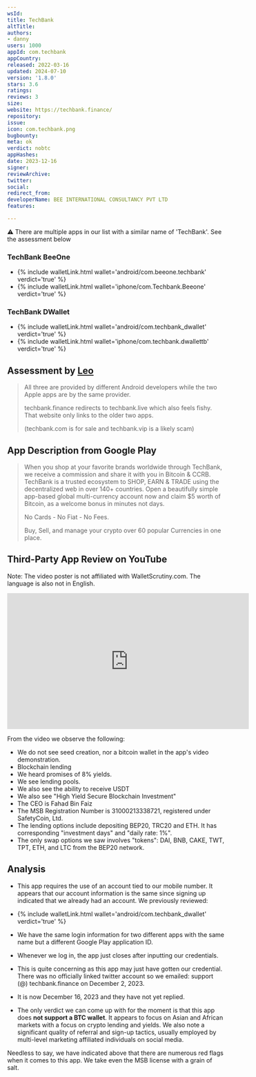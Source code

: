 ```yaml
---
wsId: 
title: TechBank
altTitle: 
authors:
- danny
users: 1000
appId: com.techbank
appCountry: 
released: 2022-03-16
updated: 2024-07-10
version: '1.8.0'
stars: 3.6
ratings: 
reviews: 3
size: 
website: https://techbank.finance/
repository: 
issue: 
icon: com.techbank.png
bugbounty: 
meta: ok
verdict: nobtc
appHashes: 
date: 2023-12-16
signer: 
reviewArchive: 
twitter: 
social: 
redirect_from: 
developerName: BEE INTERNATIONAL CONSULTANCY PVT LTD
features: 

---
```


 <div class="alertBox"><div>⚠️ There are multiple apps in our list with a similar name of 'TechBank'. See the assessment below
 </div> </div>

### TechBank BeeOne

- {% include walletLink.html wallet='android/com.beeone.techbank' verdict='true' %}
- {% include walletLink.html wallet='iphone/com.Techbank.Beeone' verdict='true' %}

### TechBank DWallet

- {% include walletLink.html wallet='android/com.techbank_dwallet' verdict='true' %}
- {% include walletLink.html wallet='iphone/com.techbank.dwallettb' verdict='true' %}

## Assessment by [Leo](../../authors/leo)

> All three are provided by different Android developers while the two Apple apps are by the same provider.
>
> techbank.finance redirects to techbank.live which also feels fishy. That website only links to the older two apps.
>
> (techbank.com is for sale and techbank.vip is a likely scam)

## App Description from Google Play 

  > When you shop at your favorite brands worldwide through TechBank, we receive a commission and share it with you in Bitcoin & CCRB. TechBank is a trusted ecosystem to SHOP, EARN & TRADE using the decentralized web in over 140+ countries. Open a beautifully simple app-based global multi-currency account now and claim $5 worth of Bitcoin, as a welcome bonus in minutes not days.
  > 
  > No Cards - No Fiat - No Fees.
  > 
  > Buy, Sell, and manage your crypto over 60 popular Currencies in one place. 

## Third-Party App Review on YouTube

Note: The video poster is not affiliated with WalletScrutiny.com. The language is also not in English.

<iframe width="560" height="315" src="https://www.youtube.com/embed/tNWkGpUjhrk?si=58b4KIWIen3xPEwC" title="YouTube video player" frameborder="0" allow="accelerometer; autoplay; clipboard-write; encrypted-media; gyroscope; picture-in-picture; web-share" allowfullscreen></iframe>

From the video we observe the following:

- We do not see seed creation, nor a bitcoin wallet in the app's video demonstration.
- Blockchain lending
- We heard promises of 8% yields.
- We see lending pools.
- We also see the ability to receive USDT
- We also see "High Yield Secure Blockchain Investment"
- The CEO is Fahad Bin Faiz
- The MSB Registration Number is 31000213338721, registered under SafetyCoin, Ltd.
- The lending options include depositing BEP20, TRC20 and ETH. It has corresponding "investment days" and "daily rate: 1%".
- The only swap options we saw involves "tokens": DAI, BNB, CAKE, TWT, TPT, ETH, and LTC from the BEP20 network. 

## Analysis 

- This app requires the use of an account tied to our mobile number. It appears that our account information is the same since signing up indicated that we already had an account. We previously reviewed: 

- {% include walletLink.html wallet='android/com.techbank_dwallet' verdict='true' %}

- We have the same login information for two different apps with the same name but a different Google Play application ID.
- Whenever we log in, the app just closes after inputting our credentials. 
- This is quite concerning as this app may just have gotten our credential. There was no officially linked twitter account so we emailed: support (@) techbank.finance on December 2, 2023.
- It is now December 16, 2023 and they have not yet replied.
- The only verdict we can come up with for the moment is that this app does **not support a BTC wallet**. It appears to focus on Asian and African markets with a focus on crypto lending and yields. We also note a significant quality of referral and sign-up tactics, usually employed by multi-level marketing affiliated individuals on social media.

Needless to say, we have indicated above that there are numerous red flags when it comes to this app. We take even the MSB license with a grain of salt.